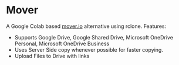 # Mover
A Google Colab based [mover.io](mover.io) alternative using rclone.
Features:
- Supports Google Drive, Google Shared Drive, Microsoft OneDrive Personal, Microsoft OneDrive Business
- Uses Server Side copy whenever possible for faster copying.
- Upload Files to Drive with links
